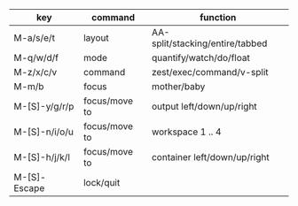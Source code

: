 | key       | command | function |
|-----------|---------|----------|
| M-a/s/e/t | layout  | AA-split/stacking/entire/tabbed |
| M-q/w/d/f | mode    | quantify/watch/do/float |
| M-z/x/c/v | command | zest/exec/command/v-split |
| M-m/b | focus | mother/baby |
| M-[S]-y/g/r/p | focus/move to | output left/down/up/right |
| M-[S]-n/i/o/u | focus/move to | workspace 1 .. 4 |
| M-[S]-h/j/k/l | focus/move to | container left/down/up/right |
| M-[S]-Escape  | lock/quit |   |
